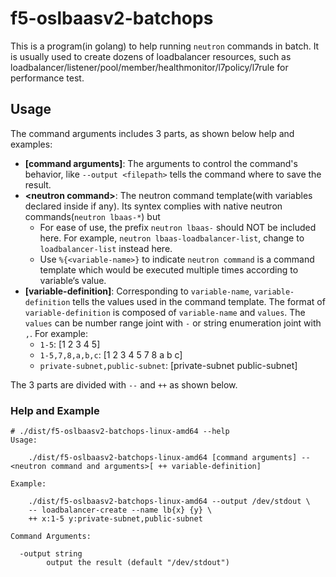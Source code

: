 # f5-oslbaasv2-batchops

This is a program(in golang) to help running `neutron` commands in batch.
It is usually used to create dozens of loadbalancer resources, such as loadbalancer/listener/pool/member/healthmonitor/l7policy/l7rule for performance test.

## Usage

The command arguments includes 3 parts, as shown below help and examples:

* **\[command arguments]**: The arguments to control the command's behavior, like `--output <filepath>` tells the command where to save the result.
* **\<neutron command>**: The neutron command template(with variables declared inside if any). Its syntex complies with native neutron commands(`neutron lbaas-*`) but 
  * For ease of use, the prefix `neutron lbaas-` should NOT be included here. For example, `neutron lbaas-loadbalancer-list`, change to `loadbalancer-list` instead here.
  * Use `%{<variable-name>}` to indicate `neutron command` is a command template which would be executed multiple times according to variable‘s value.
* **\[variable-definition]**: Corresponding to `variable-name`, `variable-definition` tells the values used in the command template. The format of `variable-definition` is composed of `variable-name` and `values`. The `values` can be number range joint with `-` or string enumeration joint with `,`. For example:
  * `1-5`: [1 2 3 4 5]
  * `1-5,7,8,a,b,c`: [1 2 3 4 5 7 8 a b c]
  * `private-subnet,public-subnet`: [private-subnet public-subnet]

The 3 parts are divided with `--` and `++` as shown below.

### Help and Example

```
# ./dist/f5-oslbaasv2-batchops-linux-amd64 --help
Usage: 

    ./dist/f5-oslbaasv2-batchops-linux-amd64 [command arguments] -- <neutron command and arguments>[ ++ variable-definition]

Example:

    ./dist/f5-oslbaasv2-batchops-linux-amd64 --output /dev/stdout \
    -- loadbalancer-create --name lb{x} {y} \
    ++ x:1-5 y:private-subnet,public-subnet

Command Arguments: 

  -output string
        output the result (default "/dev/stdout")

```

